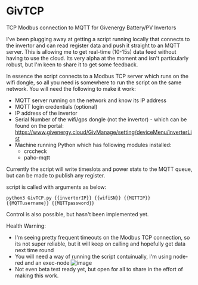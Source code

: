 # GivTCP
TCP Modbus connection to MQTT for Givenergy Battery/PV Invertors

I've been plugging away at getting a script running locally that connects to the invertor and can read register data and push it straight to an MQTT server. This is allowing me to get real-time (10-15s) data feed without having to use the cloud. Its very alpha at the moment and isn't particularly robust, but I'm keen to share it to get some feedback.

In essence the script connects to a Modbus TCP server which runs on the wifi dongle, so all you need is somewhere to run the script on the same network. You will need the following to make it work:
* MQTT server running on the network and know its IP address
* MQTT login credentials (optional)
* IP address of the invertor
* Serial Number of the wifi/gps dongle (not the invertor) - which can be found on the portal: https://www.givenergy.cloud/GivManage/setting/deviceMenu/inverterList
* Machine running Python which has following modules installed:
  * crccheck
  * paho-mqtt

Currently the script will write timeslots and power stats to the MQTT queue, but can be made to publish any register.


script is called with arguments as below:

`python3 GivTCP.py {{invertorIP}} {{wifiSN}} {{MQTTIP}} {{MQTTusername}} {{MQTTpassword}}`


Control is also possible, but hasn't been implemented yet.

Health Warning:
* I'm seeing pretty frequent timeouts on the Modbus TCP connection, so its not super reliable, but it will keep on calling and hopefully get data next time round
* You will need a way of running the script contuinually, I'm using node-red and an exec-node
![image](https://user-images.githubusercontent.com/69121158/118310510-a219a700-b4e6-11eb-9979-e3094aa7e776.png)
* Not even beta test ready yet, but open for all to share in the effort of making this work.
